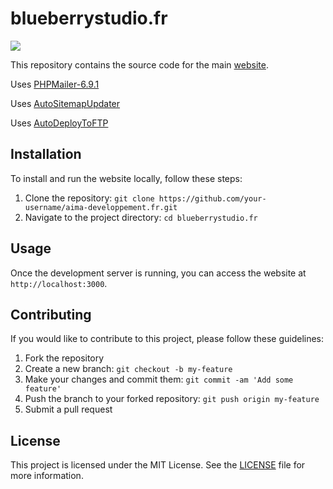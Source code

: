 # blueberrystudio.fr

<a href="https://skillicons.dev">
    <img src="https://skillicons.dev/icons?i=html,css,php,mysql,js,svg,git,github,githubactions,vscode"/>
</a>

This repository contains the source code for the main [website](https://blueberrystudio.fr).

Uses [PHPMailer-6.9.1](https://github.com/PHPMailer/PHPMailer)

Uses [AutoSitemapUpdater](https://github.com/NoaSecond/AutoSitemapUpdater)

Uses [AutoDeployToFTP](https://github.com/NoaSecond/AutoDeployToFTP)

## Installation

To install and run the website locally, follow these steps:

1. Clone the repository: `git clone https://github.com/your-username/aima-developpement.fr.git`
2. Navigate to the project directory: `cd blueberrystudio.fr`

## Usage

Once the development server is running, you can access the website at `http://localhost:3000`. 

## Contributing

If you would like to contribute to this project, please follow these guidelines:

1. Fork the repository
2. Create a new branch: `git checkout -b my-feature`
3. Make your changes and commit them: `git commit -am 'Add some feature'`
4. Push the branch to your forked repository: `git push origin my-feature`
5. Submit a pull request

## License

This project is licensed under the MIT License. See the [LICENSE](LICENSE) file for more information.
